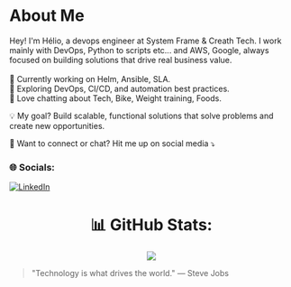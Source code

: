 
# About Me

<p align="left">
Hey! 
I'm Hélio, a devops engineer at System Frame & Creath Tech.
I work mainly with DevOps, Python to scripts etc... and AWS, Google, always focused on building solutions that drive real business value.
<br><br>
🔭 Currently working on Helm, Ansible, SLA.<br>
🌱 Exploring DevOps, CI/CD, and automation best practices.<br>
💬 Love chatting about Tech, Bike, Weight training, Foods.<br>
</p>

<p align="left">
💡 My goal? Build scalable, functional solutions that solve problems and create new opportunities.
</p>

<p align="left">
💌 Want to connect or chat? Hit me up on social media ⤵️
</p>

### 🌐 Socials:
[![LinkedIn](https://img.shields.io/badge/LinkedIn-%230077B5.svg?logo=linkedin&logoColor=white)](https://linkedin.com/in/heliofernandes/)

<div align="center">

# 📊 GitHub Stats:

![](https://github-readme-streak-stats.herokuapp.com/?user=HelioFernandes404&theme=dark&hide_border=false)<br/>

</div>

> "Technology is what drives the world." — Steve Jobs
